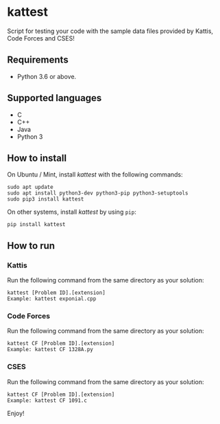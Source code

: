 # kattest
Script for testing your code with the sample data files provided by Kattis, Code Forces and CSES!

## Requirements
* Python 3.6 or above.

## Supported languages
* C
* C++
* Java
* Python 3

## How to install
On Ubuntu / Mint, install <i>kattest</i> with the following commands:
```
sudo apt update
sudo apt install python3-dev python3-pip python3-setuptools
sudo pip3 install kattest
```
On other systems, install <i>kattest</i> by using `pip`:
```
pip install kattest
```

## How to run
### Kattis
Run the following command from the same directory as your solution:
```
kattest [Problem ID].[extension]
Example: kattest exponial.cpp
```

### Code Forces
Run the following command from the same directory as your solution:
```
kattest CF [Problem ID].[extension]
Example: kattest CF 1328A.py
```

### CSES
Run the following command from the same directory as your solution:
```
kattest CF [Problem ID].[extension]
Example: kattest CF 1091.c
```
Enjoy!
